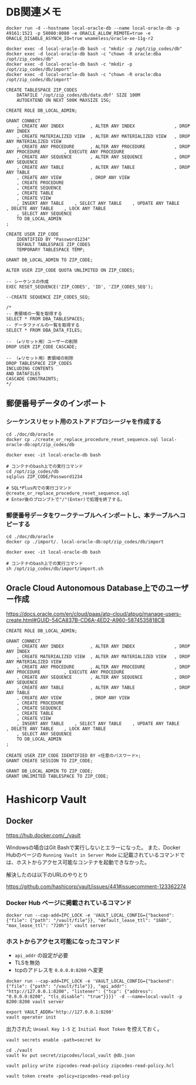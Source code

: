 # DB関連メモ
```
docker run -d --hostname local-oracle-db --name local-oracle-db -p 49161:1521 -p 58080:8080 -e ORACLE_ALLOW_REMOTE=true -e ORACLE_DISABLE_ASYNCH_IO=true wnameless/oracle-xe-11g-r2

docker exec -d local-oracle-db bash -c "mkdir -p /opt/zip_codes/db"
docker exec -d local-oracle-db bash -c "chown -R oracle:dba /opt/zip_codes/db"
docker exec -d local-oracle-db bash -c "mkdir -p /opt/zip_codes/db/import"
docker exec -d local-oracle-db bash -c "chown -R oracle:dba /opt/zip_codes/db/import"

CREATE TABLESPACE ZIP_CODES
	DATAFILE '/opt/zip_codes/db/data.dbf' SIZE 100M
	AUTOEXTEND ON NEXT 500K MAXSIZE 15G;

CREATE ROLE DB_LOCAL_ADMIN;

GRANT CONNECT
    , CREATE ANY INDEX          , ALTER ANY INDEX               , DROP ANY INDEX
    , CREATE MATERIALIZED VIEW  , ALTER ANY MATERIALIZED VIEW   , DROP ANY MATERIALIZED VIEW
    , CREATE ANY PROCEDURE      , ALTER ANY PROCEDURE           , DROP ANY PROCEDURE         , EXECUTE ANY PROCEDURE
    , CREATE ANY SEQUENCE       , ALTER ANY SEQUENCE            , DROP ANY SEQUENCE
    , CREATE ANY TABLE          , ALTER ANY TABLE               , DROP ANY TABLE
    , CREATE ANY VIEW           , DROP ANY VIEW
    , CREATE PROCEDURE
    , CREATE SEQUENCE
    , CREATE TABLE
    , CREATE VIEW
    , INSERT ANY TABLE    , SELECT ANY TABLE    , UPDATE ANY TABLE    , DELETE ANY TABLE    , LOCK ANY TABLE
    , SELECT ANY SEQUENCE
    TO DB_LOCAL_ADMIN
;

CREATE USER ZIP_CODE
	IDENTIFIED BY "Password1234"
	DEFAULT TABLESPACE ZIP_CODES
	TEMPORARY TABLESPACE TEMP;

GRANT DB_LOCAL_ADMIN TO ZIP_CODE;

ALTER USER ZIP_CODE QUOTA UNLIMITED ON ZIP_CODES;

-- シーケンスの作成
EXEC RESET_SEQUENCE('ZIP_CODES', 'ID', 'ZIP_CODES_SEQ');

--CREATE SEQUENCE ZIP_CODES_SEQ;

/*
-- 表領域の一覧を取得する
SELECT * FROM DBA_TABLESPACES;
-- データファイルの一覧を取得する
SELECT * FROM DBA_DATA_FILES;

-- （★リセット用）ユーザーの削除
DROP USER ZIP_CODE CASCADE;

-- （★リセット用）表領域の削除
DROP TABLESPACE ZIP_CODES
INCLUDING CONTENTS
AND DATAFILES
CASCADE CONSTRAINTS;
*/
```

## 郵便番号データのインポート

### シーケンスリセット用のストアドプロシージャを作成する

```
cd ./doc/db/oracle
docker cp ./create_or_replace_procedure_reset_sequence.sql local-oracle-db:opt/zip_codes/db

docker exec -it local-oracle-db bash

# コンテナのbash上での実行コマンド
cd /opt/zip_codes/db
sqlplus ZIP_CODE/Password1234

# SQL*Plus内での実行コマンド
@create_or_replace_procedure_reset_sequence.sql
# Enter後のプロンプトで"/"(Enter)で処理を終了する。

```

### 郵便番号データをワークテーブルへインポートし、本テーブルへコピーする

```
cd ./doc/db/oracle
docker cp ./import/. local-oracle-db:opt/zip_codes/db/import

docker exec -it local-oracle-db bash

# コンテナのbash上での実行コマンド
sh /opt/zip_codes/db/import/import.sh
```

## Oracle Cloud Autonomous Database上でのユーザー作成

https://docs.oracle.com/en/cloud/paas/atp-cloud/atpug/manage-users-create.html#GUID-54CA837B-CD6A-4ED2-A960-5874535818CB

```
CREATE ROLE DB_LOCAL_ADMIN;

GRANT CONNECT
    , CREATE ANY INDEX          , ALTER ANY INDEX               , DROP ANY INDEX
    , CREATE MATERIALIZED VIEW  , ALTER ANY MATERIALIZED VIEW   , DROP ANY MATERIALIZED VIEW
    , CREATE ANY PROCEDURE      , ALTER ANY PROCEDURE           , DROP ANY PROCEDURE         , EXECUTE ANY PROCEDURE
    , CREATE ANY SEQUENCE       , ALTER ANY SEQUENCE            , DROP ANY SEQUENCE
    , CREATE ANY TABLE          , ALTER ANY TABLE               , DROP ANY TABLE
    , CREATE ANY VIEW           , DROP ANY VIEW
    , CREATE PROCEDURE
    , CREATE SEQUENCE
    , CREATE TABLE
    , CREATE VIEW
    , INSERT ANY TABLE    , SELECT ANY TABLE    , UPDATE ANY TABLE    , DELETE ANY TABLE    , LOCK ANY TABLE
    , SELECT ANY SEQUENCE
    TO DB_LOCAL_ADMIN
;

CREATE USER ZIP_CODE IDENTIFIED BY <任意のパスワード>;
GRANT CREATE SESSION TO ZIP_CODE;

GRANT DB_LOCAL_ADMIN TO ZIP_CODE;
GRANT UNLIMITED TABLESPACE TO ZIP_CODE;
```

# Hashicorp Vault

## Docker

https://hub.docker.com/_/vault

Windowsの場合はGit Bashで実行しないとエラーになった。
また、Docker Hubのページの `Running Vault in Server Mode` に記載されているコマンドでは、ホストからアクセス可能なコンテナを起動できなかった。

解決したのは以下のURLのやりとり

https://github.com/hashicorp/vault/issues/441#issuecomment-123362274

### Docker Hub ページに掲載されているコマンド

```
docker run --cap-add=IPC_LOCK -e 'VAULT_LOCAL_CONFIG={"backend": {"file": {"path": "/vault/file"}}, "default_lease_ttl": "168h", "max_lease_ttl": "720h"}' vault server
```

### ホストからアクセス可能になったコマンド

- `api_addr` の設定が必要
- TLSを無効
- tcpのアドレスを `0.0.0.0:8200` へ変更

```
docker run --cap-add=IPC_LOCK -e 'VAULT_LOCAL_CONFIG={"backend": {"file": {"path": "/vault/file"}}, "api_addr": "http://127.0.0.1:8200", "listener": {"tcp": {"address": "0.0.0.0:8200", "tls_disable": "true"}}}}' -d --name=local-vault -p 8200:8200 vault server
```

```
export VAULT_ADDR='http://127.0.0.1:8200'
vault operator init
```

出力された `Unseal Key 1-5` と `Initial Root Token` を控えておく。

```shell
vault secrets enable -path=secret kv

cd ./vault
vault kv put secret/zipcodes/local_vault @db.json

vault policy write zipcodes-read-policy zipcodes-read-policy.hcl

vault token create -policy=zipcodes-read-policy

```
